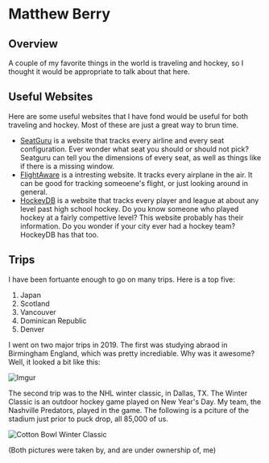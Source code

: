 # Matthew Berry

## Overview
A couple of my favorite things in the world is traveling and hockey, so I thought it would be appropriate to talk about that here.


## Useful Websites 
Here are some useful websites that I have fond would be useful for both traveling and hockey. Most of these are just a great way to brun time.
 * [SeatGuru](https://www.seatguru.com/) is a website that tracks every airline and every seat configuration. Ever wonder what seat you should or should not pick? Seatguru can tell you the dimensions of every seat, as well as things like if there is a missing window.
 * [FlightAware](https://flightaware.com/) is a intresting website. It tracks every airplane in the air. It can be good for tracking someoene's flight, or just looking around in general. 
 * [HockeyDB](http://www.hockeydb.com/) is a website that tracks every player and league at about any level past high school hockey. Do you know someone who played hockey at a fairly compettive level? This website probably has their information. Do you wonder if your city ever had a hockey team? HockeyDB has that too. 
 
## Trips

I have been fortuante enough to go on many trips. Here is a top five:
1. Japan
2. Scotland
3. Vancouver
4. Dominican Republic
5. Denver


I went on two major trips in 2019. The first was studying abraod in Birmingham England, which was pretty incrediable. Why was it awesome? Well, it looked a bit like this:

  
 
![Imgur](https://i.imgur.com/WZhbtlV.jpg)

The second trip was to the NHL winter classic, in Dallas, TX. The Winter Classic is an outdoor hockey game played on New Year's Day. My team, the Nashville Predators, played in the game. The following is a pciture of the stadium just prior to puck drop, all 85,000 of us. 

![Cotton Bowl Winter Classic](http://i.imgur.com/5cy6FQA.jpg)

(Both pictures were taken by, and are under ownership of, me) 
